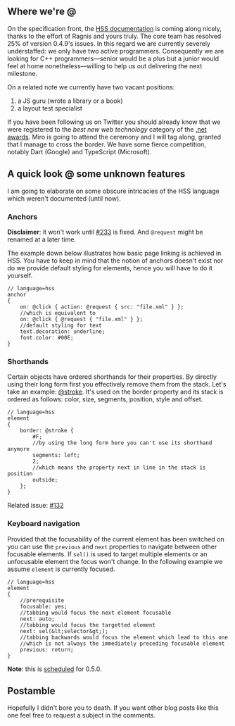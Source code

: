 Where we're @
-------------

On the specification front, the [HSS documentation](http://hss.axrproject.org/)
is coming along nicely, thanks to the effort of Ragnis and yours truly. The core
team has resolved 25% of version 0.4.9's issues. In this regard we are currently
severely understaffed: we only have two active programmers. Consequently we are
looking for C++ programmers—senior would be a plus but a junior would feel at
home nonetheless—willing to help us out delivering the next milestone.

On a related note we currently have two vacant positions:

1. a JS guru (wrote a library or a book)
2. a layout test specialist

If you have been following us on Twitter you should already know that we were
registered to the *best new web technology* category of the
[.net awards](http://www.thenetawards.com/).
Miro is going to attend the ceremony and I will tag along, granted that I
manage to cross the border.
We have some fierce competition, notably Dart (Google) and TypeScript
(Microsoft).

A quick look @ some unknown features
------------------------------------

I am going to elaborate on some obscure intricacies of the HSS language which
weren't documented (until now).

### Anchors
**Disclaimer**: it won't work until [#233](https://github.com/axr/core/issues/233)
is fixed. And `@request` might be renamed at a later time.

The example down below illustrates how basic page linking is achieved in HSS.
You have to keep in mind that the notion of anchors doesn't exist nor do we
provide default styling for elements, hence you will have to do it yourself.

	// language=hss
	anchor
	{
		on: @click { action: @request { src: "file.xml" } };
		//which is equivalent to
		on: @click { @request { "file.xml" } };
		//default styling for text
		text.decoration: underline;
		font.color: #00E;
	}

### Shorthands
Certain objects have ordered shorthands for their properties. By directly using
their long form first you effectively remove them from the stack. Let's take an
example: [@stroke](http://hss.axrproject.org/@stroke). It's used on the border
property and its stack is ordered as follows: color, size, segments, position,
style and offset.

	// language=hss
	element
	{
		border: @stroke {
			#F;
			//by using the long form here you can't use its shorthand anymore
			segments: left;
			2;
			//which means the property next in line in the stack is position
			outside;
		};
	}

Related issue: [#132](https://github.com/axr/core/issues/132)

### Keyboard navigation
Provided that the focusability of the current element has been switched on you
can use the `previous` and `next` properties to navigate between other
focusable elements. If `sel()` is used to target multiple elements or
an unfocusable element the focus won't change. In the following example we
assume `element` is currently focused.

	// language=hss
	element
	{
		//prerequisite
		focusable: yes;
		//tabbing would focus the next element focusable
		next: auto;
		//tabbing would focus the targetted element
		next: sel(&lt;selector&gt;);
		//tabbing backwards would focus the element which lead to this one
		//which is not always the immediately preceding focusable element
		previous: return;
	}

**Note**: this is [scheduled](http://wiki.axrproject.org/roadmap) for 0.5.0.

Postamble
---------

Hopefully I didn't bore you to death. If you want other blog posts like
this one feel free to request a subject in the comments.

